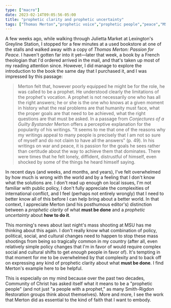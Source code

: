 ```yaml
---
type: ["macro"]
date: 2023-02-14T09:05:56-05:00
title: "prophetic clarity and prophetic uncertainty"
tags: ["Thomas Merton","prophetic voice","prophetic people","peace","MSU","Community of Christ","prophet","Smith-Rigdon movement"]
---
```

A few weeks ago, while walking through Julietta Market at Lexington's Greyline Station, I stopped for a few minutes at a used bookstore at one of the stalls and walked away with a copy of *Thomas Merton: Passion for Peace*. I haven't gotten far into it yet—later that week, a book by a French theologian that I'd ordered arrived in the mail, and that's taken up most of my reading attention since. However, I did manage to explore the introduction to the book the same day that I purchased it, and I was impressed by this passage: 

> Merton felt that, however poorly equipped he might be for the role, he was called to be a prophet. He understood clearly the limitations of the prophet's vocation. A prophet is not necessarily one who has all the right answers; he or she is the one who knows at a given moment in history what the real problems are that humanity must face, what the proper goals are that need to be achieved, what the right questions are that must be asked. In a passage from *Conjectures of a Guilty Bystander* Merton offers a perceptive explanation for the popularity of his writings. "It seems to me that one of the reasons why my writings appeal to many people is precisely that I am not so sure of myself and do not claim to have all the answers" (p. 49). In his writings on war and peace, it is passion for the goals he sees rather than certitude about the way to achieve them that dominates. There were times that he felt lonely, diffident, distrustful of himself, even shocked by some of the things he heard himself saying.

In recent days (and weeks, and months, and years), I've felt overwhelmed by how much is wrong with the world and by a feeling that I don't know what the solutions are. I don't read up enough on local issues, I'm not familiar with public policy, I don't fully appreciate the complexities of international conflict, and I feel (perhaps not entirely wrongly) that I need to better know all of this before I can help bring about a better world. In that context, I appreciate Merton (and his posthumous editor's) distinction between a *prophetic clarity* of what **must be done** and a *prophetic uncertainty* about **how to do it**. 

This morning's news about last night's mass shooting at MSU has me thinking about this again. I don't really know what combination of policy, political, social, and cultural changes need to happen to stop these mass shootings from being so tragically common in my country (after all, even relatively simple policy changes that I'm in favor of would require complex social and cultural shifts to get *enough* people in favor of). It's tempting in that moment for me to be overwhelmed by that complexity and to back off on expressing any kind of prophetic clarity about what **must be done**. I find Merton's example here to be helpful.

This is especially on my mind because over the past two decades, Community of Christ has asked itself what it means to be a "prophetic people" (and not just "a people with a prophet," as many Smith-Rigdon Restoration groups think about themselves). More and more, I see the work that Merton did as essential to the kind of faith that I want to embody.
